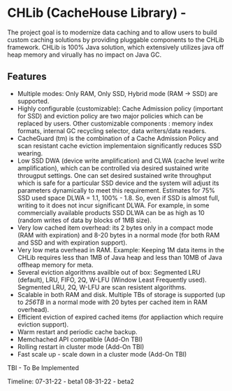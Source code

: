 # CHLib (CacheHouse Library) - 
The project goal is to modernize data caching and to allow users to build custom caching solutions by providing pluggable components to the CHLib framework. CHLib is 100% Java solution, which extensively utilizes java off heap memory and virually has no impact on Java GC.

## Features

- Multiple modes: Only RAM, Only SSD, Hybrid mode (RAM -> SSD) are supported. 
- Highly configurable (customizable):  Cache Admission policy (important for SSD) and eviction policy are two major policies which can be replaced by users. Other customizable components : memory index formats, internal GC recycling selector, data writers/data readers. 
- CacheGuard (tm) is the combination of a Cache Admission Policy and scan resistant cache eviction implementaion significantly reduces SSD wearing.  
- Low SSD DWA (device write amplification) and CLWA (cache level write amplification), which can be controlled via desired sustained write througput settings. One can set desired sustained write throughput which is safe for a particular SSD device and the system will adjust its parameters dynamically to meet this requirement. Estimates for 75% SSD used space DLWA = 1.1, 100% - 1.8. So, even if SSD is almost full, writing to it does not incur significant DLWA. For example, in some commercially available products SSD DLWA can be as high as 10 (random writes of data by blocks of 1MB size).
- Very low cached item overhead: its 2 bytes only in a compact mode (RAM with expiration) and 8-20 bytes in a normal mode (for both RAM and SSD and with expiration support).
- Very low meta overhead in RAM. Example: Keeping 1M data items in the CHLib requires less than 1MB of Java heap and less than 10MB of Java offheap memory for meta.
- Several eviction algorithms availble out of box: Segmented LRU (default), LRU, FIFO, 2Q, W-LFU (Window Least Frequently used). Segmented LRU, 2Q, W-LFU are scan resistent algorithms.  
- Scalable in both RAM and disk. Multiple TBs of storage is supported (up to *256TB* in a normal mode with 20 bytes per cached item in RAM overhead).
- Efficient eviction of expired cached items (for appliaction which require eviction support). 
- Warm restart and periodic cache backup. 
- Memchached API compatible (Add-On TBI)
- Rolling restart in cluster mode (Add-On TBI)
- Fast scale up - scale down in a cluster mode (Add-On TBI)


TBI - To Be Implemented

Timeline:
07-31-22 - beta1
08-31-22 - beta2


